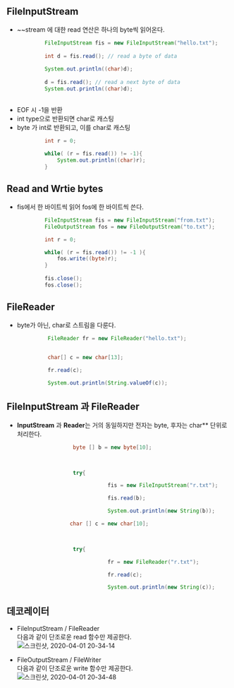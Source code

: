 


## FileInputStream

 * ~~stream 에 대한 read 연산은 하나의 byte씩 읽어온다.  
 
 
```java
            FileInputStream fis = new FileInputStream("hello.txt");
            
            int d = fis.read(); // read a byte of data
            
            System.out.println((char)d);
            
            d = fis.read(); // read a next byte of data
            System.out.println((char)d);
            
```

 * EOF 시 -1을 반환  
 * int type으로 반환되면 char로 캐스팅  
 * byte 가 int로 반환되고, 이를 char로 캐스팅  
 
```java
            int r = 0;
            
            while( (r = fis.read()) != -1){
                System.out.println((char)r);              
            }
```


## Read and Wrtie bytes  
  * fis에서 한 바이트씩 읽어 fos에 한 바이트씩 쓴다.  
  
```java
            FileInputStream fis = new FileInputStream("from.txt");
            FileOutputStream fos = new FileOutputStream("to.txt");

            int r = 0;

            while( (r = fis.read()) != -1 ){
                fos.write((byte)r);                
            }
            
            fis.close();
            fos.close();
```


## FileReader  

 * byte가 아닌, char로 스트림을 다룬다.  
 
```java
             FileReader fr = new FileReader("hello.txt");
            

             char[] c = new char[13];

             fr.read(c);

             System.out.println(String.valueOf(c));
```


## FileInputStream 과 FileReader  
 * **InputStream** 과 **Reader**는 거의 동일하지만 전자는 byte, 후자는 char** 단위로 처리한다.  
 
```java
                     byte [] b = new byte[10];

 

                     try{

                                fis = new FileInputStream("r.txt");     

                                fis.read(b);

                                System.out.println(new String(b));
```

```java
                    char [] c = new char[10];

                    

                     try{

                                fr = new FileReader("r.txt");

                                fr.read(c);

                                System.out.println(new String(c));
```


## 데코레이터  

 * FileInputStream / FileReader  
 다음과 같이 단조로운 read 함수만 제공한다.  
![스크린샷, 2020-04-01 20-34-14](https://user-images.githubusercontent.com/62331555/78132928-870de400-7458-11ea-814c-e4404c306f15.png)  

 * FileOutputStream / FileWriter  
 다음과 같이 단조로운 write 함수만 제공한다.  
![스크린샷, 2020-04-01 20-34-48](https://user-images.githubusercontent.com/62331555/78132932-88d7a780-7458-11ea-9b45-8c18bdf6e7a2.png)



